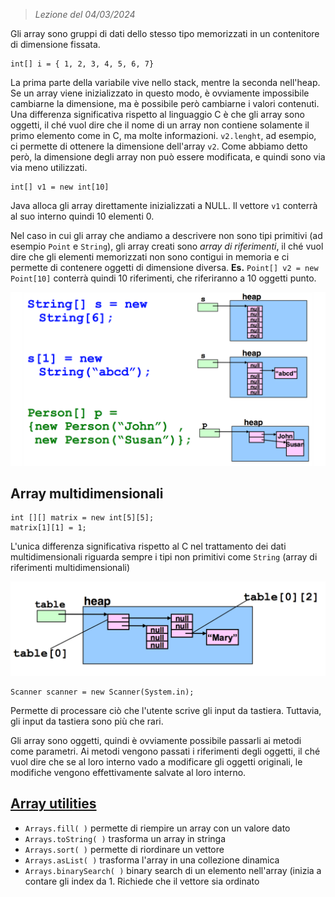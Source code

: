  > *Lezione del 04/03/2024*

Gli array sono gruppi di dati dello stesso tipo memorizzati in un contenitore di dimensione fissata.
```
int[] i = { 1, 2, 3, 4, 5, 6, 7}
```
La prima parte della variabile vive nello stack, mentre la seconda nell'heap. Se un array viene inizializzato in questo modo, è ovviamente impossibile cambiarne la dimensione, ma è possibile però cambiarne i valori contenuti.
Una differenza significativa rispetto al linguaggio C è che gli array sono oggetti, il ché vuol dire che il nome di un array non contiene solamente il primo elemento come in C, ma molte informazioni.
``v2.lenght``, ad esempio, ci permette di ottenere la dimensione dell'array ``v2``. Come abbiamo detto però, la dimensione degli array non può essere modificata, e quindi sono via via meno utilizzati.

```
int[] v1 = new int[10]
```
Java alloca gli array direttamente inizializzati a NULL. Il vettore ``v1`` conterrà al suo interno quindi 10 elementi 0.

Nel caso in cui gli array che andiamo a descrivere non sono tipi primitivi (ad esempio ``Point`` e ``String``), gli array creati sono *array di riferimenti*, il ché vuol dire che gli elementi memorizzati non sono contigui in memoria e ci permette di contenere oggetti di dimensione diversa.
**Es.**
``Point[] v2 = new Point[10]`` conterrà quindi 10 riferimenti, che riferiranno a 10 oggetti punto.

![](Images/Pasted%20image%2020240304194545.png)

## Array multidimensionali

```
int [][] matrix = new int[5][5];
matrix[1][1] = 1;
```
L'unica differenza significativa rispetto al C nel trattamento dei dati multidimensionali riguarda sempre i tipi non primitivi come ``String`` (array di riferimenti multidimensionali)

![](Images/Pasted%20image%2020240304194604.png)

```
Scanner scanner = new Scanner(System.in);
```
Permette di processare ciò che l'utente scrive gli input da tastiera. Tuttavia, gli input da tastiera sono più che rari.

Gli array sono oggetti, quindi è ovviamente possibile passarli ai metodi come parametri. Ai metodi vengono passati i riferimenti degli oggetti, il ché vuol dire che se al loro interno vado a modificare gli oggetti originali, le modifiche vengono effettivamente salvate al loro interno.

## [Array utilities](https://docs.oracle.com/en/java/javase/21/docs/api/java.base/java/util/Arrays.html)
- ``Arrays.fill( )`` permette di riempire un array con un valore dato
- ``Arrays.toString( )`` trasforma un array in stringa
- ``Arrays.sort( )`` permette di riordinare un vettore
- ``Arrays.asList( )`` trasforma l'array in una collezione dinamica
- ``Arrays.binarySearch( )`` binary search di un elemento nell'array (inizia a contare gli index da 1. Richiede che il vettore sia ordinato
